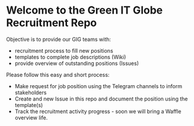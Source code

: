 # Welcome to the Green IT Globe Recruitment Repo

Objective is to provide our GIG teams with: 
* recruitment process to fill new positions
* templates to complete job descriptions (Wiki)
* provide overview of outstanding positions (Issues)

Please follow this easy and short process:

* Make request for job position using the Telegram channels to inform stakeholders
* Create and new Issue in this repo and document the position using the template(s)
* Track the recruitment activity progress - soon we will bring a Waffle overview life.
